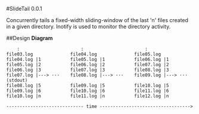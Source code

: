 #SlideTail 0.0.1

Concurrently tails a fixed-width sliding-window of the last 'n' files created in a given directory.
Inotify is used to monitor the directory activity.

##Design
**Diagram**

        :                       :                       :
    file03.log              file04.log              file05.log
    file04.log |1           file05.log |1           file06.log |1
    file05.log |2           file06.log |2           file07.log |2
    file06.log |3           file07.log |3           file08.log |3
    file07.log |---> ···    file08.log |---> ···    file09.log |---> ··· (stdout)
    file08.log |5           file09.log |5           file10.log |5
    file09.log |6           file10.log |6           file11.log |6
    file10.log |n           file11.log |n           file12.log |n

    ----------------------------- time ---------------------------------->
